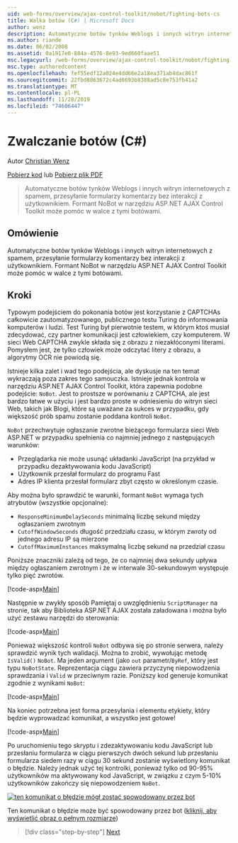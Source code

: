 ```yaml
---
uid: web-forms/overview/ajax-control-toolkit/nobot/fighting-bots-cs
title: Walka botów (C#) | Microsoft Docs
author: wenz
description: Automatyczne botów tynków Weblogs i innych witryn internetowych z spamem, przesyłanie formularzy komentarzy bez interakcji z użytkownikiem. Kontrolka NoBot w ASP.NET AJAX con...
ms.author: riande
ms.date: 06/02/2008
ms.assetid: 0a1917e0-884a-4576-8e93-9ed660faae51
msc.legacyurl: /web-forms/overview/ajax-control-toolkit/nobot/fighting-bots-cs
msc.type: authoredcontent
ms.openlocfilehash: fef55edf12a024e4dd66e2a18ea371ab4dac861f
ms.sourcegitcommit: 22fbd8863672c4ad6693b8388ad5c8e753fb41a2
ms.translationtype: MT
ms.contentlocale: pl-PL
ms.lasthandoff: 11/28/2019
ms.locfileid: "74606447"
---
```

# <a name="fighting-bots-c"></a>Zwalczanie botów (C#)

Autor [Christian Wenz](https://github.com/wenz)

[Pobierz kod](https://download.microsoft.com/download/9/3/f/93f8daea-bebd-4821-833b-95205389c7d0/NoBot0.cs.zip) lub [Pobierz plik PDF](https://download.microsoft.com/download/b/6/a/b6ae89ee-df69-4c87-9bfb-ad1eb2b23373/nobot0CS.pdf)

> Automatyczne botów tynków Weblogs i innych witryn internetowych z spamem, przesyłanie formularzy komentarzy bez interakcji z użytkownikiem. Formant NoBot w narzędziu ASP.NET AJAX Control Toolkit może pomóc w walce z tymi botówami.

## <a name="overview"></a>Omówienie

Automatyczne botów tynków Weblogs i innych witryn internetowych z spamem, przesyłanie formularzy komentarzy bez interakcji z użytkownikiem. Formant NoBot w narzędziu ASP.NET AJAX Control Toolkit może pomóc w walce z tymi botówami.

## <a name="steps"></a>Kroki

Typowym podejściem do pokonania botów jest korzystanie z CAPTCHAs całkowicie zautomatyzowanego, publicznego testu Turing do informowania komputerów i ludzi. Test Turing był pierwotnie testem, w którym ktoś musiał zdecydować, czy partner komunikacji jest człowiekiem, czy komputerem. W sieci Web CAPTCHA zwykle składa się z obrazu z niezakłóconymi literami. Pomysłem jest, że tylko człowiek może odczytać litery z obrazu, a algorytmy OCR nie powiodą się.

Istnieje kilka zalet i wad tego podejścia, ale dyskusje na ten temat wykraczają poza zakres tego samouczka. Istnieje jednak kontrola w narzędziu ASP.NET AJAX Control Toolkit, która zapewnia podobne podejście: `NoBot`. Jest to prostsze w porównaniu z CAPTCHA, ale jest bardzo łatwe w użyciu i jest bardzo proste w odniesieniu do witryn sieci Web, takich jak Blogi, które są uważane za sukces w przypadku, gdy większość prób spamu zostanie poddana kontroli `NoBot`.

`NoBot` przechwytuje ogłaszanie zwrotne bieżącego formularza sieci Web ASP.NET w przypadku spełnienia co najmniej jednego z następujących warunków:

- Przeglądarka nie może usunąć układanki JavaScript (na przykład w przypadku dezaktywowania kodu JavaScript)
- Użytkownik przesłał formularz do programu Fast
- Adres IP klienta przesłał formularz zbyt często w określonym czasie.

Aby można było sprawdzić te warunki, formant `NoBot` wymaga tych atrybutów (wszystkie opcjonalne):

- `ResponseMinimumDelaySeconds` minimalną liczbę sekund między ogłaszaniem zwrotnym
- `CutoffWindowSeconds` długość przedziału czasu, w którym zwroty od jednego adresu IP są mierzone
- `CutoffMaximumInstances` maksymalną liczbę sekund na przedział czasu

Poniższe znaczniki zależą od tego, że co najmniej dwa sekundy upływa między ogłaszaniem zwrotnym i że w interwale 30-sekundowym występuje tylko pięć zwrotów.

[!code-aspx[Main](fighting-bots-cs/samples/sample1.aspx)]

Następnie w zwykły sposób Pamiętaj o uwzględnieniu `ScriptManager` na stronie, tak aby Biblioteka ASP.NET AJAX została załadowana i można było użyć zestawu narzędzi do sterowania:

[!code-aspx[Main](fighting-bots-cs/samples/sample2.aspx)]

Ponieważ większość kontroli `NoBot` odbywa się po stronie serwera, należy sprawdzić wynik tych walidacji. Można to zrobić, wywołując metodę `IsValid()` `NoBot`. Ma jeden argument (jako `out` parametr/`ByRef`, który jest typu `NoBotState`. Reprezentacja ciągu zawiera przyczynę niepowodzenia sprawdzania i `Valid` w przeciwnym razie. Poniższy kod generuje komunikat zgodnie z wynikami `NoBot`:

[!code-aspx[Main](fighting-bots-cs/samples/sample3.aspx)]

Na koniec potrzebna jest forma przesyłania i elementu etykiety, który będzie wyprowadzać komunikat, a wszystko jest gotowe!

[!code-aspx[Main](fighting-bots-cs/samples/sample4.aspx)]

Po uruchomieniu tego skryptu i zdezaktywowaniu kodu JavaScript lub przesłaniu formularza w ciągu pierwszych dwóch sekund lub przesłaniu formularza siedem razy w ciągu 30 sekund zostanie wyświetlony komunikat o błędzie. Należy jednak użyć tej kontrolki, ponieważ tylko od 90-95% użytkowników ma aktywowany kod JavaScript, w związku z czym 5-10% użytkowników zakończy się niepowodzeniem `NoBot`.

[![ten komunikat o błędzie mógł zostać spowodowany przez bot](fighting-bots-cs/_static/image2.png)](fighting-bots-cs/_static/image1.png)

Ten komunikat o błędzie może być spowodowany przez bot ([kliknij, aby wyświetlić obraz o pełnym rozmiarze](fighting-bots-cs/_static/image3.png))

> [!div class="step-by-step"]
> [Next](fighting-bots-vb.md)
